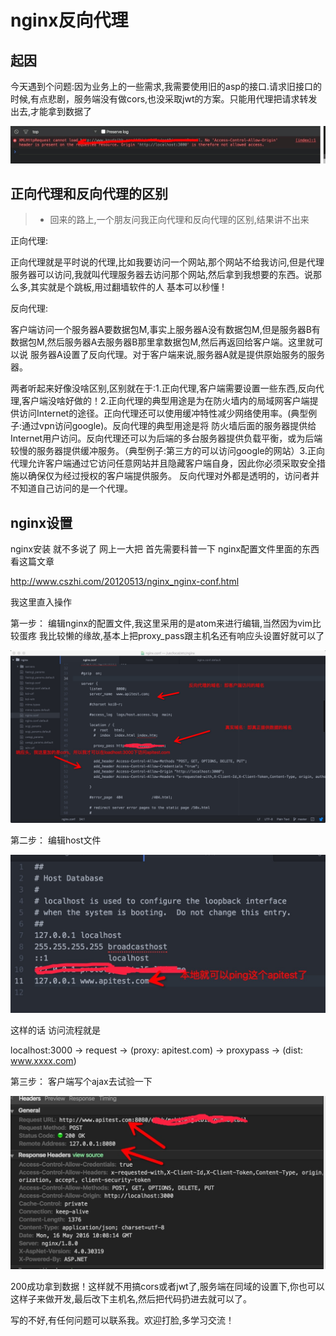 # nginx反向代理

## 起因



 今天遇到个问题:因为业务上的一些需求,我需要使用旧的asp的接口.请求旧接口的时候,有点悲剧，服务端没有做cors,也没采取jwt的方案。只能用代理把请求转发出去,才能拿到数据了
 

![](nginxproxy/noallow.png)


## 正向代理和反向代理的区别
>* 回来的路上,一个朋友问我正向代理和反向代理的区别,结果讲不出来

正向代理:

正向代理就是平时说的代理,比如我要访问一个网站,那个网站不给我访问,但是代理服务器可以访问,我就叫代理服务器去访问那个网站,然后拿到我想要的东西。说那么多,其实就是个跳板,用过翻墙软件的人 基本可以秒懂 !


反向代理:

客户端访问一个服务器A要数据包M,事实上服务器A没有数据包M,但是服务器B有数据包M,然后服务器A去服务器B那里拿数据包M,然后再返回给客户端。这里就可以说 服务器A设置了反向代理。对于客户端来说,服务器A就是提供原始服务的服务器。

两者听起来好像没啥区别,区别就在于:1.正向代理,客户端需要设置一些东西,反向代理,客户端没啥好做的！2.正向代理的典型用途是为在防火墙内的局域网客户端提供访问Internet的途径。正向代理还可以使用缓冲特性减少网络使用率。(典型例子:通过vpn访问google)。反向代理的典型用途是将 防火墙后面的服务器提供给Internet用户访问。反向代理还可以为后端的多台服务器提供负载平衡，或为后端较慢的服务器提供缓冲服务。（典型例子:第三方的可以访问google的网站）3.正向代理允许客户端通过它访问任意网站并且隐藏客户端自身，因此你必须采取安全措施以确保仅为经过授权的客户端提供服务。
反向代理对外都是透明的，访问者并不知道自己访问的是一个代理。



## nginx设置

 nginx安装 就不多说了 网上一大把
 首先需要科普一下 nginx配置文件里面的东西 看这篇文章
 
 http://www.cszhi.com/20120513/nginx_nginx-conf.html
 
 
 我这里直入操作
 
 第一步：
 编辑nginx的配置文件,我这里采用的是atom来进行编辑,当然因为vim比较蛋疼 我比较懒的缘故,基本上把proxy_pass跟主机名还有响应头设置好就可以了
 
 ![](nginxproxy/nginxconf.png)
 
 第二步：
 编辑host文件
 
 ![](nginxproxy/host.png)
 
 
 这样的话 访问流程就是
 
  localhost:3000 -> request -> (proxy: apitest.com) -> proxypass -> (dist: www.xxxx.com) 
  
  
  第三步：
  客户端写个ajax去试验一下
  
  ![](nginxproxy/ajax.png)
  
  200成功拿到数据！这样就不用搞cors或者jwt了,服务端在同域的设置下,你也可以这样子来做开发,最后改下主机名,然后把代码扔进去就可以了。
  
  
  写的不好,有任何问题可以联系我。欢迎打脸,多学习交流！
  
  
  
  
  
  
 
 
 
 
 
 
 




